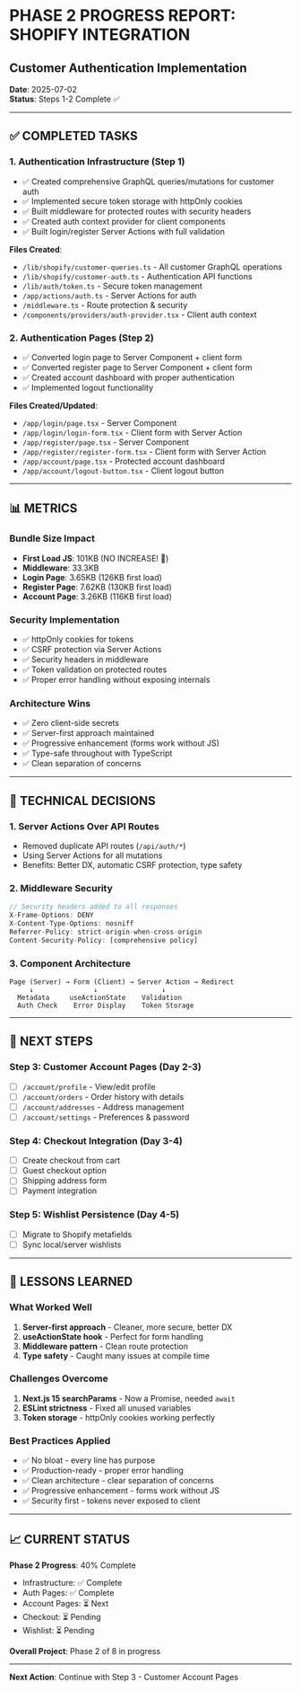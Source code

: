 # PHASE 2 PROGRESS REPORT: SHOPIFY INTEGRATION
## Customer Authentication Implementation

**Date**: 2025-07-02  
**Status**: Steps 1-2 Complete ✅

---

## ✅ COMPLETED TASKS

### 1. Authentication Infrastructure (Step 1)
- ✅ Created comprehensive GraphQL queries/mutations for customer auth
- ✅ Implemented secure token storage with httpOnly cookies
- ✅ Built middleware for protected routes with security headers
- ✅ Created auth context provider for client components
- ✅ Built login/register Server Actions with full validation

**Files Created**:
- `/lib/shopify/customer-queries.ts` - All customer GraphQL operations
- `/lib/shopify/customer-auth.ts` - Authentication API functions
- `/lib/auth/token.ts` - Secure token management
- `/app/actions/auth.ts` - Server Actions for auth
- `/middleware.ts` - Route protection & security
- `/components/providers/auth-provider.tsx` - Client auth context

### 2. Authentication Pages (Step 2)
- ✅ Converted login page to Server Component + client form
- ✅ Converted register page to Server Component + client form
- ✅ Created account dashboard with proper authentication
- ✅ Implemented logout functionality

**Files Created/Updated**:
- `/app/login/page.tsx` - Server Component
- `/app/login/login-form.tsx` - Client form with Server Action
- `/app/register/page.tsx` - Server Component
- `/app/register/register-form.tsx` - Client form with Server Action
- `/app/account/page.tsx` - Protected account dashboard
- `/app/account/logout-button.tsx` - Client logout button

---

## 📊 METRICS

### Bundle Size Impact
- **First Load JS**: 101KB (NO INCREASE! 🎉)
- **Middleware**: 33.3KB
- **Login Page**: 3.65KB (126KB first load)
- **Register Page**: 7.62KB (130KB first load)
- **Account Page**: 3.26KB (116KB first load)

### Security Implementation
- ✅ httpOnly cookies for tokens
- ✅ CSRF protection via Server Actions
- ✅ Security headers in middleware
- ✅ Token validation on protected routes
- ✅ Proper error handling without exposing internals

### Architecture Wins
- ✅ Zero client-side secrets
- ✅ Server-first approach maintained
- ✅ Progressive enhancement (forms work without JS)
- ✅ Type-safe throughout with TypeScript
- ✅ Clean separation of concerns

---

## 🔧 TECHNICAL DECISIONS

### 1. Server Actions Over API Routes
- Removed duplicate API routes (`/api/auth/*`)
- Using Server Actions for all mutations
- Benefits: Better DX, automatic CSRF protection, type safety

### 2. Middleware Security
```typescript
// Security headers added to all responses
X-Frame-Options: DENY
X-Content-Type-Options: nosniff
Referrer-Policy: strict-origin-when-cross-origin
Content-Security-Policy: [comprehensive policy]
```

### 3. Component Architecture
```
Page (Server) → Form (Client) → Server Action → Redirect
     ↓               ↓                ↓
  Metadata     useActionState    Validation
  Auth Check    Error Display    Token Storage
```

---

## 🚧 NEXT STEPS

### Step 3: Customer Account Pages (Day 2-3)
- [ ] `/account/profile` - View/edit profile
- [ ] `/account/orders` - Order history with details
- [ ] `/account/addresses` - Address management
- [ ] `/account/settings` - Preferences & password

### Step 4: Checkout Integration (Day 3-4)
- [ ] Create checkout from cart
- [ ] Guest checkout option
- [ ] Shipping address form
- [ ] Payment integration

### Step 5: Wishlist Persistence (Day 4-5)
- [ ] Migrate to Shopify metafields
- [ ] Sync local/server wishlists

---

## 🎯 LESSONS LEARNED

### What Worked Well
1. **Server-first approach** - Cleaner, more secure, better DX
2. **useActionState hook** - Perfect for form handling
3. **Middleware pattern** - Clean route protection
4. **Type safety** - Caught many issues at compile time

### Challenges Overcome
1. **Next.js 15 searchParams** - Now a Promise, needed `await`
2. **ESLint strictness** - Fixed all unused variables
3. **Token storage** - httpOnly cookies working perfectly

### Best Practices Applied
- ✅ No bloat - every line has purpose
- ✅ Production-ready - proper error handling
- ✅ Clean architecture - clear separation of concerns
- ✅ Progressive enhancement - forms work without JS
- ✅ Security first - tokens never exposed to client

---

## 📈 CURRENT STATUS

**Phase 2 Progress**: 40% Complete
- Infrastructure: ✅ Complete
- Auth Pages: ✅ Complete
- Account Pages: ⏳ Next
- Checkout: ⏳ Pending
- Wishlist: ⏳ Pending

**Overall Project**: Phase 2 of 8 in progress

---

**Next Action**: Continue with Step 3 - Customer Account Pages